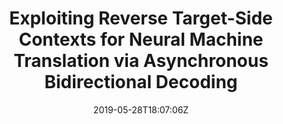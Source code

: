 ---
title: "Exploiting Reverse Target-Side Contexts for Neural Machine Translation via Asynchronous Bidirectional Decoding"
authors:
- Jinsong Su
- Xiangwen Zhang
- Qian Lin
- Yue Qin
- Junfeng Yao
- Yang Liu
author_notes:
- 
- 
- 
- 
- 
- 
date: "2019-05-28T18:07:06Z"
publishDate: "2025-05-28T18:07:06Z"
publication_types: [direction1]
publication: "**Artificial Intelligence.** (CCF-A类)"
---
